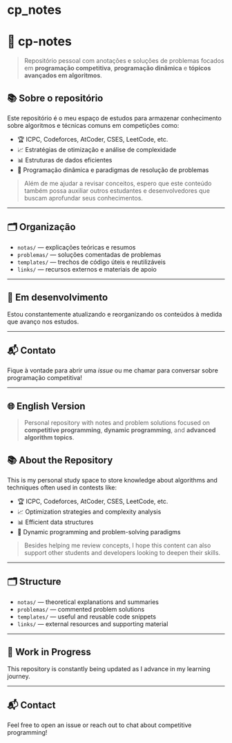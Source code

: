 # cp_notes

# 🧠 cp-notes

> Repositório pessoal com anotações e soluções de problemas focados em **programação competitiva**, **programação dinâmica** e **tópicos avançados em algoritmos**.

## 📚 Sobre o repositório

Este repositório é o meu espaço de estudos para armazenar conhecimento sobre algoritmos e técnicas comuns em competições como:

- 🏆 ICPC, Codeforces, AtCoder, CSES, LeetCode, etc.
- 📈 Estratégias de otimização e análise de complexidade
- 📊 Estruturas de dados eficientes
- 🤯 Programação dinâmica e paradigmas de resolução de problemas

> Além de me ajudar a revisar conceitos, espero que este conteúdo também possa auxiliar outros estudantes e desenvolvedores que buscam aprofundar seus conhecimentos.

---

## 🗂 Organização

- `notas/` — explicações teóricas e resumos
- `problemas/` — soluções comentadas de problemas
- `templates/` — trechos de código úteis e reutilizáveis
- `links/` — recursos externos e materiais de apoio

---

## 🚧 Em desenvolvimento

Estou constantemente atualizando e reorganizando os conteúdos à medida que avanço nos estudos.

---

## 📬 Contato

Fique à vontade para abrir uma *issue* ou me chamar para conversar sobre programação competitiva!

---

## 🌐 English Version

> Personal repository with notes and problem solutions focused on **competitive programming**, **dynamic programming**, and **advanced algorithm topics**.

## 📚 About the Repository

This is my personal study space to store knowledge about algorithms and techniques often used in contests like:

- 🏆 ICPC, Codeforces, AtCoder, CSES, LeetCode, etc.
- 📈 Optimization strategies and complexity analysis
- 📊 Efficient data structures
- 🤯 Dynamic programming and problem-solving paradigms

> Besides helping me review concepts, I hope this content can also support other students and developers looking to deepen their skills.

---

## 🗂 Structure

- `notas/` — theoretical explanations and summaries  
- `problemas/` — commented problem solutions  
- `templates/` — useful and reusable code snippets  
- `links/` — external resources and supporting material  

---

## 🚧 Work in Progress

This repository is constantly being updated as I advance in my learning journey.

---

## 📬 Contact

Feel free to open an issue or reach out to chat about competitive programming!

